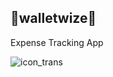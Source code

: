 ## 🚧walletwize🚧

Expense Tracking App

![icon_trans](https://github.com/omar546/walletwize/assets/71936776/7ce7ec14-0b2a-46ad-b85d-920dcdcac23b)
